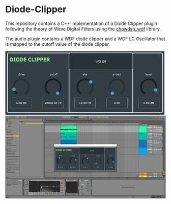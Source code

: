 # Diode-Clipper

This repository contains a C++ implementation of a Diode Clipper plugin following the theory of Wave Digital Filters using the [chowdsp_wdf](https://github.com/Chowdhury-DSP/chowdsp_wdf) library.

The audio plugin contains a WDF diode clipper and a WDF LC Oscillator that is mapped to the cutoff value of the diode clipper. 

<img src="./resources/plugin_UI_2.PNG" width=500>
<img src="./resources/pluginabletn.PNG" width=1000>


